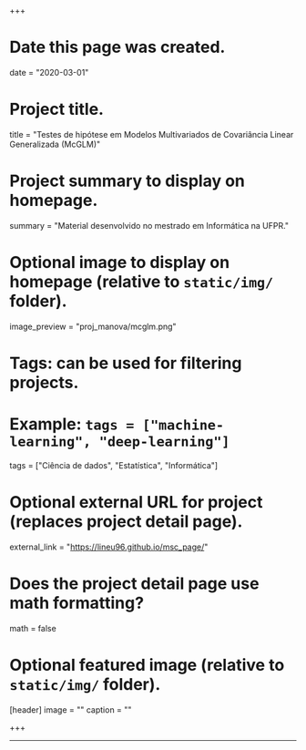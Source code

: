 +++
# Date this page was created.
date = "2020-03-01"

# Project title.
title = "Testes de hipótese em Modelos Multivariados de Covariância Linear Generalizada (McGLM)"

# Project summary to display on homepage.
summary = "Material desenvolvido no mestrado em Informática na UFPR."

# Optional image to display on homepage (relative to `static/img/` folder).
image_preview = "proj_manova/mcglm.png"

# Tags: can be used for filtering projects.
# Example: `tags = ["machine-learning", "deep-learning"]`
tags = ["Ciência de dados", "Estatística", "Informática"]

# Optional external URL for project (replaces project detail page).
external_link = "https://lineu96.github.io/msc_page/"

# Does the project detail page use math formatting?
math = false

# Optional featured image (relative to `static/img/` folder).
[header]
image = ""
caption = ""

+++

---
